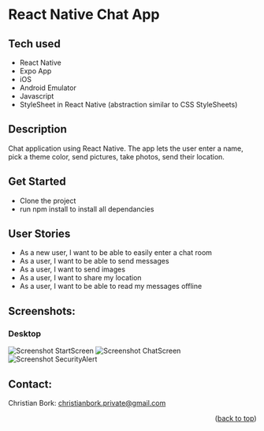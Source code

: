 # React Native Chat App

## Tech used  
- React Native
- Expo App
- iOS
- Android Emulator
- Javascript
- StyleSheet in React Native (abstraction similar to CSS StyleSheets)
 
## Description
Chat application using React Native. The app lets the user enter a name, pick a theme color, send pictures, take photos, send their location.


## Get Started

- Clone the project
- run npm install to install all dependancies


## User Stories
- As a new user, I want to be able to easily enter a chat room
- As a user, I want to be able to send messages 
- As a user, I want to send images
- As a user, I want to share my location 
- As a user, I want to be able to read my messages offline

## Screenshots:
### Desktop
![Screenshot StartScreen](assets/tipIT_StartScreen.png "Screenshot StartScreen")
![Screenshot ChatScreen](assets/tipIT_ChatScreen.png "Screenshot ChatScreen")
![Screenshot SecurityAlert](assets/tipIT_Alert.png "Screenshot SecurityAlert")

## Contact:
Christian Bork: christianbork.private@gmail.com

<p align="right">(<a href="#top">back to top</a>)</p>
